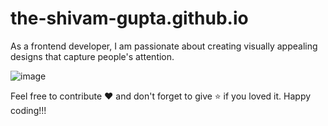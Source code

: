 # the-shivam-gupta.github.io

As a frontend developer, I am passionate about creating visually appealing designs that capture people's attention.

![image](https://github.com/the-shivam-gupta/the-shivam-gupta.github.io/assets/109647722/ef4d8dd1-afe3-4f6c-9b47-dc368865dd33)

Feel free to contribute ❤️ and don't forget to give ⭐ if you loved it. Happy coding!!!
